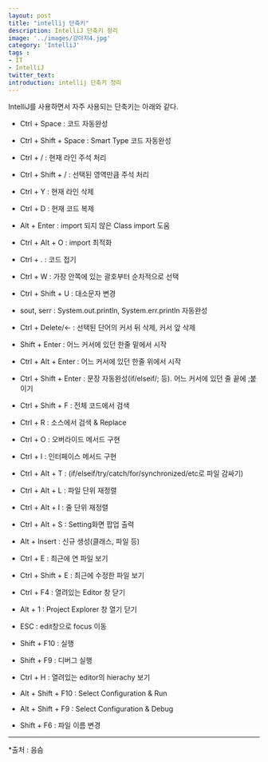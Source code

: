 ```yaml
---
layout: post
title: "intellij 단축키"
description: IntelliJ 단축키 정리
image: '../images/강아지4.jpg'
category: 'IntelliJ'
tags : 
- IT
- IntelliJ
twitter_text: 
introduction: intellij 단축키 정리
---
```

IntelliJ를 사용하면서 자주 사용되는 단축키는 아래와 같다.


- Ctrl + Space : 코드 자동완성
- Ctrl + Shift + Space : Smart Type 코드 자동완성
- Ctrl + / : 현재 라인 주석 처리
- Ctrl + Shift + / : 선택된 영역만큼 주석 처리
- Ctrl + Y : 현재 라인 삭제
- Ctrl + D : 현재 코드 복제
- Alt + Enter : import 되지 않은 Class import 도움
- Ctrl + Alt + O : import 최적화
- Ctrl + . : 코드 접기
- Ctrl + W : 가장 안쪽에 있는 괄호부터 순차적으로 선택
- Ctrl + Shift + U : 대소문자 변경
- sout, serr : System.out.println, System.err.println 자동완성
- Ctrl + Delete/<- : 선택된 단어의 커서 뒤 삭제, 커서 앞 삭제
- Shift + Enter : 어느 커서에 있던 한줄 밑에서 시작
- Ctrl + Alt + Enter : 어느 커서에 있던 한줄 위에서 시작
- Ctrl + Shift + Enter : 문장 자동완성(if/elseif/; 등). 어느 커서에 있던 줄 끝에 ;붙이기


- Ctrl + Shift + F : 전체 코드에서 검색
- Ctrl + R : 소스에서 검색 & Replace


- Ctrl + O : 오버라이드 메서드 구현
- Ctrl + I : 인터페이스 메서드 구현


- Ctrl + Alt + T : (if/elseif/try/catch/for/synchronized/etc로 파일 감싸기)
- Ctrl + Alt + L : 파일 단위 재정렬
- Ctrl + Alt + I : 줄 단위 재정렬


- Ctrl + Alt + S : Setting화면 팝업 출력
- Alt + Insert : 신규 생성(클래스, 파일 등)
- Ctrl + E : 최근에 연 파일 보기
- Ctrl + Shift + E : 최근에 수정한 파일 보기
- Ctrl + F4 : 열려있는 Editor 창 닫기
- Alt + 1 : Project Explorer 창 열기 닫기
- ESC : edit창으로 focus 이동
- Shift + F10 : 실행
- Shift + F9 : 디버그 실행
- Ctrl + H : 열려있는 editor의 hierachy 보기
- Alt + Shift + F10 : Select Configuration & Run
- Alt + Shift + F9 : Select Configuration & Debug


- Shift + F6 : 파일 이름 변경







_ _ _









*출처 : 음슴

